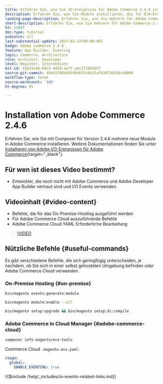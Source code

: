 ```yaml
---
title: Erfahren Sie, wie Sie IO-Ereignisse für Adobe Commerce 2.4.6 installieren
description: Erfahren Sie, wie Sie Module installieren, die für E/A-Ereignisse in Adobe Commerce 2.4.6 zur Verwendung in Adobe Developer App Builder erforderlich sind
landing-page-description: Erfahren Sie, wie Sie mehrere für Adobe Commerce 2.4.6 erforderliche Module installieren.
short-description: Erfahren Sie, wie Sie mehrere für Adobe Commerce 2.4.6 erforderliche Module installieren.
kt: 11887
doc-type: tutorial
audience: all
last-substantial-update: 2023-02-22T00:00:00Z
badge: Adobe Commerce 2.4.6
feature: App Builder, Eventing
topic: Commerce, Architecture
role: Architect, Developer
level: Beginner, Intermediate
exl-id: 41b31ed8-04c5-4d50-aaff-abc3718b5957
source-git-commit: 404d2708a6d540d6fb19a33afb20726356cd8000
workflow-type: tm+mt
source-wordcount: '166'
ht-degree: 0%

---
```


# Installation von Adobe Commerce 2.4.6

Erfahren Sie, wie Sie mit Composer für Version 2.4.6 mehrere neue Module in Adobe Commerce installieren. Weitere Dokumentationen finden Sie unter [Installieren von Adobe I/O-Ereignissen für Adobe Commerce](https://developer.adobe.com/commerce/events/get-started/installation/){target="_blank"}.

## Für wen ist dieses Video bestimmt?

* Entwickler, die noch nicht mit Adobe Commerce und Adobe Developer App Builder vertraut sind und I/O Events verwenden.

## Videoinhalt {#video-content}

* Befehle, die für das On-Premise-Hosting ausgeführt werden
* Für Adobe Commerce Cloud auszuführende Befehle
* Adobe Commerce Cloud YAML Erforderliche Bearbeitung

>[!VIDEO](https://video.tv.adobe.com/v/3415795?quality=12&learn=on)

## Nützliche Befehle {#useful-commands}

Es gibt verschiedene Befehle, die sich geringfügig unterscheiden, je nachdem, ob Sie sich in einer selbst gehosteten Umgebung befinden oder Adobe Commerce Cloud verwenden.

### On-Premise Hosting {#on-premise}

```bash
bin/magento events:generate:module

bin/magento module:enable --all

bin/magento setup:upgrade && bin/magento setup:di:compile
```

### Adobe Commerce in Cloud Manager {#adobe-commerce-cloud}

```bash
composer info magento/ece-tools
```

Commerce Cloud `.magento.env.yaml`:

```yaml
stage:
  global:
    ENABLE_EVENTING: true
```

{{$include /help/_includes/io-events-related-links.md}}
